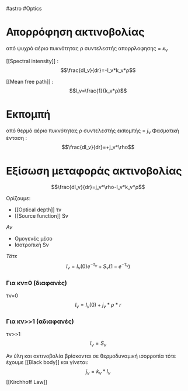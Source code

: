 #astro #Optics 
# Απορρόφηση ακτινοβολίας
από ψυχρό αέριο πυκνότητας ρ
συντελεστής απορρλοφησης = $κ_ν$

[[Spectral intensity]] :
$$\frac{dI_v}{dr}=-I_v*k_v*ρ$$

[[Mean free path]] :
$$l_v=\frac{1}{k_v*ρ}$$

#  Εκπομπή
από θερμό αέριο πυκνότητας ρ
συντελεστής εκπομπής = $j_v$
Φασματική ένταση : 
$$\frac{dI_v}{dr}=+j_v*\rho$$

# Εξίσωση μεταφοράς ακτινοβολίας
$$\frac{dI_v}{dr}=j_v*\rho-I_v*k_v*ρ$$

Ορίζουμε:
- [[Optical depth]] τv
- [[Source function]] Sv

*Αν*
- Ομογενές μέσο 
- Ισοτροπική Sv

*Τότε*
$$I_v=I_v(0)e^{-\tau_v}+S_v(1-e^{-\tau_v})$$


### Για κν=0  (διαφανές) 
τν=0
$$I_v=I_v(0)+j_v*\rho*r$$

### Για κν>>1 (αδιαφανές)
τν>>1
$$I_v=S_v$$

Αν ύλη και ακτινοβολία βρίσκονται σε θερμοδυναμική ισορροπία τότε έχουμε [[Black body]] και γίνεται:
$$ j_v=k_v*I_v$$
[[Kirchhoff Law]]